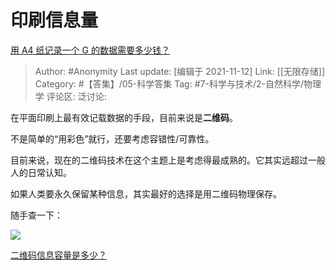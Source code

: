 # 印刷信息量
[用 A4 纸记录一个 G 的数据需要多少钱？](https://www.zhihu.com/question/483838337/answer/2106843482)

> Author: #Anonymity
> Last update: [编辑于 2021-11-12]
> Link: [[无限存储]]
> Category: #【答集】/05-科学答集
> Tag: #7-科学与技术/2-自然科学/物理学
> 评论区:
> 泛讨论:

在平面印刷上最有效记载数据的手段，目前来说是**二维码**。

不是简单的“用彩色”就行，还要考虑容错性/可靠性。

目前来说，现在的二维码技术在这个主题上是考虑得最成熟的。它其实远超过一般人的日常认知。

如果人类要永久保留某种信息，其实最好的选择是用二维码物理保存。

随手查一下：

![](https://pic2.zhimg.com/50/v2-98ca652dad720ea017469f0b4b33bdc3_720w.jpg?source=1940ef5c)

[二维码信息容量是多少？](https://link.zhihu.com/?target=http%3A//wap.yesky.com/soft/296/447509796.shtml)
